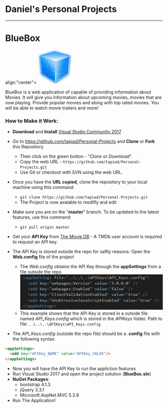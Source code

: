 # **Daniel's Personal Projects**
---

# BlueBox
<p> align:"center">
    <img src="https://github.com/tapiad/Personal-Projects/blob/master/BlueBox/BlueBox/Content/Images/BlueCube.png?raw=true" alt="BlueBox logo" />
</p>
BlueBox is a web application of capable of providing information about Movies. It will give you information about upcoming movies, movies that are now playing. Provide popular movies and along with top rated movies. You will be able to watch movie trailers and more!

### How to Make it Work:

* **Download** and **Install** [Visual Studio Community 2017](https://www.visualstudio.com/vs/community/ "Visual Studio Community 2017")
* Go to https://github.com/tapiad/Personal-Projects and **Clone** or **Fork** this Repository
     - Then click on the green button - "*Clone or Download*".
     - Copy the web URL - `https://github.com/tapiad/Personal-Projects.git`
     - Use Git or checkout with SVN using the web URL. 
* Once you have the **URL copied**, clone the repository to your local machine using this command:
     - `git clone https://github.com/tapiad/Personal-Projects.git`
     - The Project is now avaiable to modifly and edit
* Make sure you are on the "**master**" branch. To be updated to the latest features, use this command:
    - `git pull origin master`
    
* Get your **API Key** from [The Movie DB](https://www.themoviedb.org/documentation/api "The Movie DB - API Overview") - A TMDb user account is required to request an API key. 
* The API Key is stored outside the repo for saftly reasons: Open the **Web.config** file of the project
     - The *Web.config* obtains the API Key through the **appSettings** from a file outside the repo
![API Key Path Image](https://github.com/tapiad/Personal-Projects/blob/master/Images/API_Key_Path.PNG?raw=true "API Key Path ")
     - This example shows that the API Key is stored in a outside file named *API_Keys.config* which is stored in the *APIKeys* folder. Path to file: `..\..\..\APIKeys\API_Keys.config`
* The *API_Keys.config* (outside the repo file) should be a **.config** file with the following syntax: 
```html
<appSettings>
  <add key="APIKey_NAME" value="APIKey_VALUE"/>
</appSettings>
```
* Now you will have the API Key to run the appliction features
* Run Visual Studio 2017 and open the project solution (**BlueBox.sln**)
* **NuGet Packages**: 
    - bootstrap 4.1.3
    - jQuery 3.3.1
    - Microsoft.AspNet.MVC 5.2.6
* Run The Application!